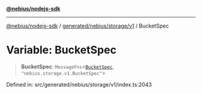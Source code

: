 [**@nebius/nodejs-sdk**](../../../../../README.md)

***

[@nebius/nodejs-sdk](../../../../../README.md) / [generated/nebius/storage/v1](../README.md) / BucketSpec

# Variable: BucketSpec

> **BucketSpec**: `MessageFns`\<[`BucketSpec`](../interfaces/BucketSpec.md), `"nebius.storage.v1.BucketSpec"`\>

Defined in: src/generated/nebius/storage/v1/index.ts:2043
